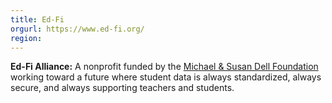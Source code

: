 ```yaml
---
title: Ed-Fi
orgurl: https://www.ed-fi.org/
region:
---
```

**Ed-Fi Alliance:** A nonprofit funded by the [Michael & Susan Dell Foundation](https://www.msdf.org) working toward a future where student data is always standardized, always secure, and always supporting teachers and students.